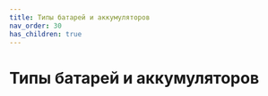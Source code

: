 ```yaml
---
title: Типы батарей и аккумуляторов
nav_order: 30
has_children: true
---
```


# Типы батарей и аккумуляторов

